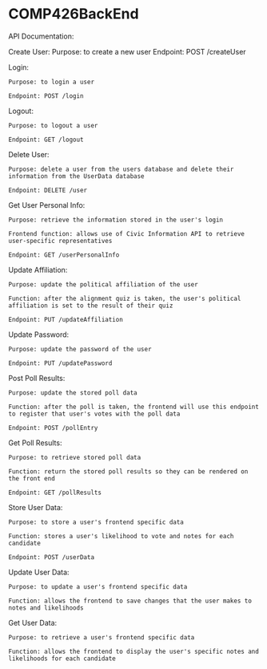 # COMP426BackEnd

API Documentation:

  Create User:
    Purpose: to create a new user
    Endpoint: POST /createUser
 
  
  Login:
  
    Purpose: to login a user
    
    Endpoint: POST /login
  
  Logout:
  
    Purpose: to logout a user
    
    Endpoint: GET /logout
  
  Delete User:
  
    Purpose: delete a user from the users database and delete their information from the UserData database
    
    Endpoint: DELETE /user
  
  Get User Personal Info:
  
    Purpose: retrieve the information stored in the user's login
    
    Frontend function: allows use of Civic Information API to retrieve user-specific representatives
    
    Endpoint: GET /userPersonalInfo
 
 Update Affiliation:
 
    Purpose: update the political affiliation of the user
    
    Function: after the alignment quiz is taken, the user's political affiliation is set to the result of their quiz
    
    Endpoint: PUT /updateAffiliation
  
  Update Password:
  
    Purpose: update the password of the user
    
    Endpoint: PUT /updatePassword
  
  Post Poll Results:
  
    Purpose: update the stored poll data
    
    Function: after the poll is taken, the frontend will use this endpoint to register that user's votes with the poll data
    
    Endpoint: POST /pollEntry
    
  Get Poll Results:
  
    Purpose: to retrieve stored poll data
    
    Function: return the stored poll results so they can be rendered on the front end
    
    Endpoint: GET /pollResults
    
  Store User Data:
  
    Purpose: to store a user's frontend specific data
    
    Function: stores a user's likelihood to vote and notes for each candidate
    
    Endpoint: POST /userData
    
  Update User Data:
  
    Purpose: to update a user's frontend specific data
    
    Function: allows the frontend to save changes that the user makes to notes and likelihoods
   
  Get User Data:
  
    Purpose: to retrieve a user's frontend specific data
    
    Function: allows the frontend to display the user's specific notes and likelihoods for each candidate
  
  
  
    
  
